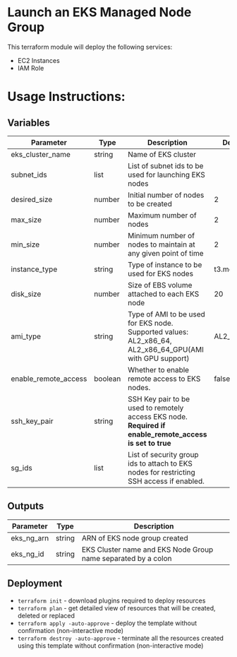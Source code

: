 # Launch an EKS Managed Node Group

This terraform module will deploy the following services:
- EC2 Instances
- IAM Role

# Usage Instructions:
## Variables
| Parameter            | Type    | Description                                                                                              | Default    | Required |
|----------------------|---------|----------------------------------------------------------------------------------------------------------|------------|----------|
| eks_cluster_name     | string  | Name of EKS cluster                                                                                      |            | Y        |
| subnet_ids           | list    | List of subnet ids to be used for launching EKS nodes                                                    |            | Y        |
| desired_size         | number  | Initial number of nodes to be created                                                                    | 2          | N        |
| max_size             | number  | Maximum number of nodes                                                                                  | 2          | N        |
| min_size             | number  | Minimum number of nodes to maintain at any given point of time                                           | 2          | N        |
| instance_type        | string  | Type of instance to be used for EKS nodes                                                                | t3.medium  | N        |
| disk_size            | number  | Size of EBS volume attached to each EKS node                                                             | 20         | N        |
| ami_type             | string  | Type of AMI to be used for EKS node. Supported values: AL2_x86_64, AL2_x86_64_GPU(AMI with GPU support)  | AL2_x86_64 | N        |
| enable_remote_access | boolean | Whether to enable remote access to EKS nodes.                                                            | false      | N        |
| ssh_key_pair         | string  | SSH Key pair to be used to remotely access EKS node. **Required if enable_remote_access is set to true** |            | N        |
| sg_ids               | list    | List of security group ids to attach to EKS nodes for restricting SSH access if enabled.                 |            | N        |

## Outputs
| Parameter           | Type   | Description               |
|---------------------|--------|---------------------------|
| eks_ng_arn           | string | ARN of EKS node group created            |
| eks_ng_id | string | EKS Cluster name and EKS Node Group name separated by a colon       |

## Deployment
- `terraform init` - download plugins required to deploy resources
- `terraform plan` - get detailed view of resources that will be created, deleted or replaced
- `terraform apply -auto-approve` - deploy the template without confirmation (non-interactive mode)
- `terraform destroy -auto-approve` - terminate all the resources created using this template without confirmation (non-interactive mode)
